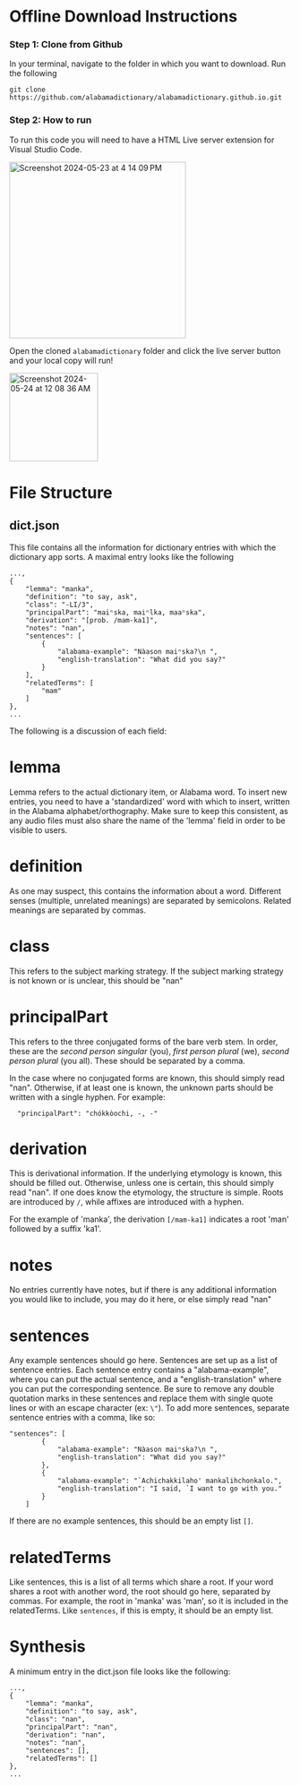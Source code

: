 # Offline Download Instructions

### Step 1: Clone from Github

In your terminal, navigate to the folder in which you want to download.
Run the following

```
git clone https://github.com/alabamadictionary/alabamadictionary.github.io.git
```

### Step 2: How to run

To run this code you will need to have a HTML Live server extension for Visual Studio Code.

<img width="315" alt="Screenshot 2024-05-23 at 4 14 09 PM" src="https://github.com/alabamadictionary/alabamadictionary.github.io/assets/169401244/a754c3e5-45ae-46e5-809a-3103ae9113b8">

Open the cloned `alabamadictionary` folder and click the live server button and your local copy will run!

<img width="158" alt="Screenshot 2024-05-24 at 12 08 36 AM" src="https://github.com/alabamadictionary/alabamadictionary.github.io/assets/169401244/082ff2c9-8a6b-47c9-95b5-a2913c95c498">

# File Structure
## dict.json
This file contains all the information for dictionary entries with which the dictionary app sorts. A maximal entry looks like the following

```
...,
{
    "lemma": "manka",
    "definition": "to say, ask",
    "class": "-LI/3",
    "principalPart": "maiⁿska, maiⁿlka, maaⁿska",
    "derivation": "[prob. /mam-ka1]",
    "notes": "nan",
    "sentences": [
        {
            "alabama-example": "Nàason maiⁿska?\n ",
            "english-translation": "What did you say?"
        }
    ],
    "relatedTerms": [
        "mam"
    ]
},
...
```
The following is a discussion of each field:

# lemma
Lemma refers to the actual dictionary item, or Alabama word. To insert new entries, you need to have a 'standardized' word with which to insert, written in the Alabama alphabet/orthography. Make sure to keep this consistent, as any audio files must also share the name of the 'lemma' field in order to be visible to users. 
# definition
As one may suspect, this contains the information about a word. Different senses (multiple, unrelated meanings) are separated by semicolons. Related meanings are separated by commas. 
# class 
This refers to the subject marking strategy. If the subject marking strategy is not known or is unclear, this should be "nan"
# principalPart
This refers to the three conjugated forms of the bare verb stem. In order, these are the *second person singular* (you), *first person plural* (we), *second person plural* (you all). These should be separated by a comma.

In the case where no conjugated forms are known, this should simply read "nan". Otherwise, if at least one is known, the unknown parts should be written with a single hyphen. For example:

```
  "principalPart": "chókkòochi, -, -"
```

# derivation
This is derivational information. If the underlying etymology is known, this should be filled out. Otherwise, unless one is certain, this should simply read "nan". If one does know the etymology, the structure is simple. Roots are introduced by `/`, while affixes are introduced with a hyphen. 

For the example of 'manka', the derivation `[/mam-ka1]` indicates a root 'man' followed by a suffix 'ka1'.

# notes
No entries currently have notes, but if there is any additional information you would like to include, you may do it here, or else simply read "nan"

# sentences

Any example sentences should go here. Sentences are set up as a list of sentence entries. Each sentence entry contains a "alabama-example", where you can put the actual sentence, and a "english-translation" where you can put the corresponding sentence. Be sure to remove any double quotation marks in these sentences and replace them with single quote lines or with an escape character (ex: `\"`). To add more sentences, separate sentence entries with a comma, like so:

```
"sentences": [
        {
            "alabama-example": "Nàason maiⁿska?\n ",
            "english-translation": "What did you say?"
        },
        {
            "alabama-example": "`Achichakkilaho' mankalihchonkalo.",
            "english-translation": "I said, `I want to go with you."
        }
    ]
```

If there are no example sentences, this should be an empty list `[]`.

# relatedTerms

Like sentences, this is a list of all terms which share a root. If your word shares a root with another word, the root should go here, separated by commas. For example, the root in 'manka' was 'man', so it is included in the relatedTerms. Like `sentences`, if this is empty, it should be an empty list.

# Synthesis
A minimum entry in the dict.json file looks like the following:
```
...,
{
    "lemma": "manka",
    "definition": "to say, ask",
    "class": "nan",
    "principalPart": "nan",
    "derivation": "nan",
    "notes": "nan",
    "sentences": [],
    "relatedTerms": []
},
...
```



